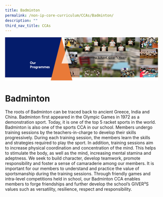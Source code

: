 ```yaml
---
title: Badminton
permalink: /non-ip-core-curriculum/CCAs/Badminton/
description: ""
third_nav_title: CCAs
---
```

![](/images/OurProgrammes1.png)

Badminton
=========

The roots of Badminton can be traced back to ancient Greece, India and China. Badminton first appeared in the Olympic Games in 1972 as a demonstration sport. Today, it is one of the top 5 racket sports in the world. Badminton is also one of the sports CCA in our school. Members undergo training sessions by the teachers-in-charge to develop their skills progressively. During each training session, the members learn the skills and strategies required to play the sport. In addition, training sessions aim to increase physical coordination and concentration of the mind. This helps to stimulate the body, as well as the mind, increasing mental stamina and adeptness. We seek to build character, develop teamwork, promote responsibility and foster a sense of camaraderie among our members. It is important for our members to understand and practice the value of sportsmanship during the training sessions. Through friendly games and intra-level competitions held in school, our Badminton CCA enables members to forge friendships and further develop the school’s GIVER³S values such as versatility, resilience, respect and responsibility.
